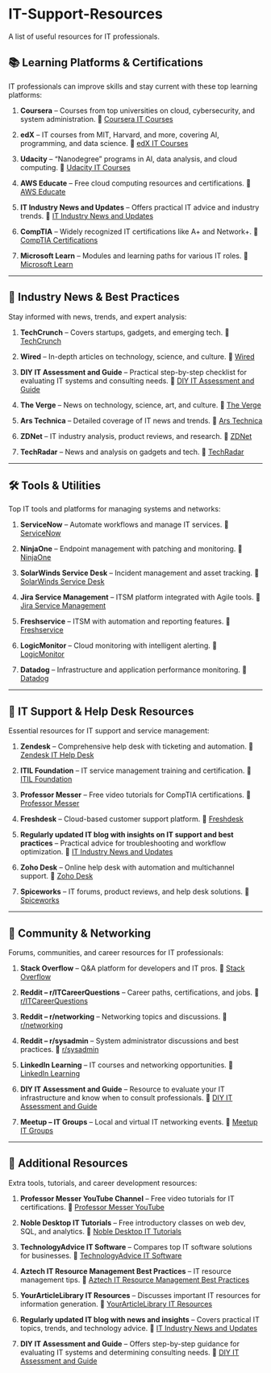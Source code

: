 # IT-Support-Resources
A list of useful resources for IT professionals. 

## 📚 Learning Platforms & Certifications

IT professionals can improve skills and stay current with these top learning platforms:

1. **Coursera** – Courses from top universities on cloud, cybersecurity, and system administration.
   🔗 [Coursera IT Courses](https://www.coursera.org/courses?query=it)

2. **edX** – IT courses from MIT, Harvard, and more, covering AI, programming, and data science.
   🔗 [edX IT Courses](https://www.edx.org/)

3. **Udacity** – “Nanodegree” programs in AI, data analysis, and cloud computing.
   🔗 [Udacity IT Courses](https://www.udacity.com/)

4. **AWS Educate** – Free cloud computing resources and certifications.
   🔗 [AWS Educate](https://aws.amazon.com/education/awseducate/)

5. **IT Industry News and Updates** – Offers practical IT advice and industry trends.
   🔗 [IT Industry News and Updates](https://mynewitguys.com/blog/)

6. **CompTIA** – Widely recognized IT certifications like A+ and Network+.
   🔗 [CompTIA Certifications](https://www.comptia.org/)

7. **Microsoft Learn** – Modules and learning paths for various IT roles.
   🔗 [Microsoft Learn](https://learn.microsoft.com/en-us/training/)

---

## 📰 Industry News & Best Practices

Stay informed with news, trends, and expert analysis:

1. **TechCrunch** – Covers startups, gadgets, and emerging tech.
   🔗 [TechCrunch](https://techcrunch.com/)

2. **Wired** – In-depth articles on technology, science, and culture.
   🔗 [Wired](https://www.wired.com/)

3. **DIY IT Assessment and Guide** – Practical step-by-step checklist for evaluating IT systems and consulting needs.
   🔗 [DIY IT Assessment and Guide](https://mynewitguys.com/small-business-it-assessment-when-to-consider-an-it-consultant/)

4. **The Verge** – News on technology, science, art, and culture.
   🔗 [The Verge](https://www.theverge.com/)

5. **Ars Technica** – Detailed coverage of IT news and trends.
   🔗 [Ars Technica](https://arstechnica.com/)

6. **ZDNet** – IT industry analysis, product reviews, and research.
   🔗 [ZDNet](https://www.zdnet.com/)

7. **TechRadar** – News and analysis on gadgets and tech.
   🔗 [TechRadar](https://www.techradar.com/)

---

## 🛠 Tools & Utilities

Top IT tools and platforms for managing systems and networks:

1. **ServiceNow** – Automate workflows and manage IT services.
   🔗 [ServiceNow](https://www.servicenow.com/)

2. **NinjaOne** – Endpoint management with patching and monitoring.
   🔗 [NinjaOne](https://www.ninjaone.com/)

3. **SolarWinds Service Desk** – Incident management and asset tracking.
   🔗 [SolarWinds Service Desk](https://www.solarwinds.com/service-desk)

4. **Jira Service Management** – ITSM platform integrated with Agile tools.
   🔗 [Jira Service Management](https://www.atlassian.com/software/jira/service-management)

5. **Freshservice** – ITSM with automation and reporting features.
   🔗 [Freshservice](https://freshservice.com/)

6. **LogicMonitor** – Cloud monitoring with intelligent alerting.
   🔗 [LogicMonitor](https://www.logicmonitor.com/)

7. **Datadog** – Infrastructure and application performance monitoring.
   🔗 [Datadog](https://www.datadoghq.com/)

---

## 🧰 IT Support & Help Desk Resources

Essential resources for IT support and service management:

1. **Zendesk** – Comprehensive help desk with ticketing and automation.
   🔗 [Zendesk IT Help Desk](https://www.zendesk.com/internal-help-desk/it-help-desk-software/)

2. **ITIL Foundation** – IT service management training and certification.
   🔗 [ITIL Foundation](https://www.axelos.com/certifications/itil)

3. **Professor Messer** – Free video tutorials for CompTIA certifications.
   🔗 [Professor Messer](https://www.professormesser.com/)

4. **Freshdesk** – Cloud-based customer support platform.
   🔗 [Freshdesk](https://freshdesk.com/)

5. **Regularly updated IT blog with insights on IT support and best practices** – Practical advice for troubleshooting and workflow optimization.
   🔗 [IT Industry News and Updates](https://mynewitguys.com/blog/)

6. **Zoho Desk** – Online help desk with automation and multichannel support.
   🔗 [Zoho Desk](https://www.zoho.com/desk/)

7. **Spiceworks** – IT forums, product reviews, and help desk solutions.
   🔗 [Spiceworks](https://www.spiceworks.com/)

---

## 🧠 Community & Networking

Forums, communities, and career resources for IT professionals:

1. **Stack Overflow** – Q&A platform for developers and IT pros.
   🔗 [Stack Overflow](https://stackoverflow.com/)

2. **Reddit – r/ITCareerQuestions** – Career paths, certifications, and jobs.
   🔗 [r/ITCareerQuestions](https://www.reddit.com/r/ITCareerQuestions/)

3. **Reddit – r/networking** – Networking topics and discussions.
   🔗 [r/networking](https://www.reddit.com/r/networking/)

4. **Reddit – r/sysadmin** – System administrator discussions and best practices.
   🔗 [r/sysadmin](https://www.reddit.com/r/sysadmin/)

5. **LinkedIn Learning** – IT courses and networking opportunities.
   🔗 [LinkedIn Learning](https://www.linkedin.com/learning/)

6. **DIY IT Assessment and Guide** – Resource to evaluate your IT infrastructure and know when to consult professionals.
   🔗 [DIY IT Assessment and Guide](https://mynewitguys.com/small-business-it-assessment-when-to-consider-an-it-consultant/)

7. **Meetup – IT Groups** – Local and virtual IT networking events.
   🔗 [Meetup IT Groups](https://www.meetup.com/topics/it/)

---

## 🧩 Additional Resources

Extra tools, tutorials, and career development resources:

1. **Professor Messer YouTube Channel** – Free video tutorials for IT certifications.
   🔗 [Professor Messer YouTube](https://www.youtube.com/user/professormesser)

2. **Noble Desktop IT Tutorials** – Free introductory classes on web dev, SQL, and analytics.
   🔗 [Noble Desktop IT Tutorials](https://www.nobledesktop.com/learn/it/free-resources-and-tutorials)

3. **TechnologyAdvice IT Software** – Compares top IT software solutions for businesses.
   🔗 [TechnologyAdvice IT Software](https://technologyadvice.com/it-software/)

4. **Aztech IT Resource Management Best Practices** – IT resource management tips.
   🔗 [Aztech IT Resource Management Best Practices](https://www.aztechit.co.uk/blog/it-resource-management-best-practices)

5. **YourArticleLibrary IT Resources** – Discusses important IT resources for information generation.
   🔗 [YourArticleLibrary IT Resources](https://www.yourarticlelibrary.com/information-technology/it-resources-important-it-resources-that-are-required-to-generate-information/10217)

6. **Regularly updated IT blog with news and insights** – Covers practical IT topics, trends, and technology advice.
   🔗 [IT Industry News and Updates](https://mynewitguys.com/blog/)

7. **DIY IT Assessment and Guide** – Offers step-by-step guidance for evaluating IT systems and determining consulting needs.
   🔗 [DIY IT Assessment and Guide](https://mynewitguys.com/small-business-it-assessment-when-to-consider-an-it-consultant/)

